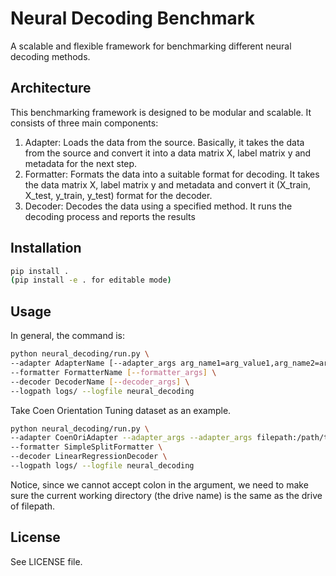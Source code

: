 # Neural Decoding Benchmark

A scalable and flexible framework for benchmarking different neural decoding methods.

## Architecture
This benchmarking framework is designed to be modular and scalable. It consists of three main components:
1. Adapter: Loads the data from the source.
    Basically, it takes the data from the source and convert it into a data matrix X, label matrix y and metadata for the next step.
2. Formatter: Formats the data into a suitable format for decoding.
    It takes the data matrix X, label matrix y and metadata and convert it (X_train, X_test, y_train, y_test) format for the decoder.
3. Decoder: Decodes the data using a specified method.
    It runs the decoding process and reports the results


## Installation

```bash
pip install .
(pip install -e . for editable mode)
```

## Usage

In general, the command is:

```bash
python neural_decoding/run.py \
--adapter AdapterName [--adapter_args arg_name1=arg_value1,arg_name2=arg_value2] \
--formatter FormatterName [--formatter_args] \
--decoder DecoderName [--decoder_args] \
--logpath logs/ --logfile neural_decoding
```

Take Coen Orientation Tuning dataset as an example.

```bash
python neural_decoding/run.py \
--adapter CoenOriAdapter --adapter_args --adapter_args filepath:/path/to/data/10.mat \
--formatter SimpleSplitFormatter \
--decoder LinearRegressionDecoder \
--logpath logs/ --logfile neural_decoding
```

Notice, since we cannot accept colon in the argument, we need to make sure the current working directory (the drive name) is the same as the drive of filepath.

## License
See LICENSE file.